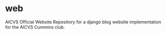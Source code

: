 # web
AICVS Official Website
Repository for a django blog website implementation for the AICVS Cummins club.
